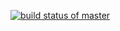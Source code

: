 [![build status of master](https://app.travis-ci.com/jlora23/HW_02.svg?branch=master)](https://app.travis-ci.com/jlora23/HW_02)